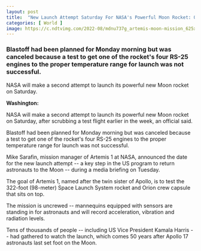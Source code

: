 ```yaml
---
layout: post
title:  "New Launch Attempt Saturday For NASA's Powerful Moon Rocket: Official"
categories: [ World ]
image: https://c.ndtvimg.com/2022-08/mdnu737g_artemis-moon-mission_625x300_29_August_22.jpg
---
```


### Blastoff had been planned for Monday morning but was canceled because a test to get one of the rocket's four RS-25 engines to the proper temperature range for launch was not successful.

NASA will make a second attempt to launch its powerful new Moon rocket on Saturday.

**Washington:**

NASA will make a second attempt to launch its powerful new Moon rocket on Saturday, after scrubbing a test flight earlier in the week, an official said.

Blastoff had been planned for Monday morning but was canceled because a test to get one of the rocket's four RS-25 engines to the proper temperature range for launch was not successful.

Mike Sarafin, mission manager of Artemis 1 at NASA, announced the date for the new launch attempt -- a key step in the US program to return astronauts to the Moon -- during a media briefing on Tuesday.

The goal of Artemis 1, named after the twin sister of Apollo, is to test the 322-foot (98-meter) Space Launch System rocket and Orion crew capsule that sits on top.

The mission is uncrewed -- mannequins equipped with sensors are standing in for astronauts and will record acceleration, vibration and radiation levels.

Tens of thousands of people -- including US Vice President Kamala Harris -- had gathered to watch the launch, which comes 50 years after Apollo 17 astronauts last set foot on the Moon.
